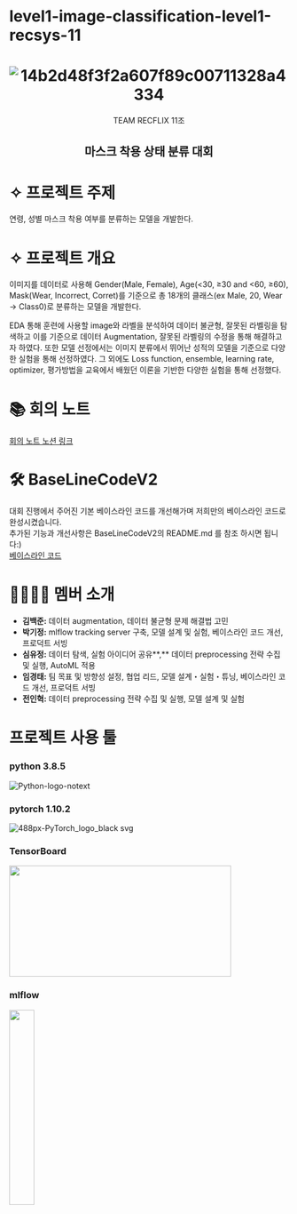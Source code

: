 # level1-image-classification-level1-recsys-11
<div align="center">
  
  # ![14b2d48f3f2a607f89c00711328a4334](https://user-images.githubusercontent.com/58928739/156540522-8b4741e7-8113-4aaa-b1f0-81172cf1d40c.png)

  TEAM RECFLIX 11조  
  ## 마스크 착용 상태 분류 대회
</div>

# ✧ 프로젝트 주제

연령, 성별 마스크 착용 여부를 분류하는 모델을 개발한다.

# ✧ 프로젝트 개요

이미지를 데이터로 사용해 Gender(Male, Female), Age(<30, ≥30 and <60, ≥60), Mask(Wear, Incorrect, Corret)를 기준으로 총 18개의 클래스(ex Male, 20, Wear → Class0)로 분류하는 모델을 개발한다.

EDA 통해 훈련에 사용할 image와 라벨을 분석하여 데이터 불균형, 잘못된 라벨링을 탐색하고 이를 기준으로 데이터 Augmentation, 잘못된 라벨링의 수정을 통해 해결하고자 하였다. 또한 모델 선정에서는 이미지 분류에서 뛰어난 성적의 모델을 기준으로 다양한 실험을 통해 선정하였다. 그 외에도 Loss function, ensemble, learning rate, optimizer, 평가방법을 교육에서 배웠던 이론을 기반한 다양한 실험을 통해 선정했다.

# 📚 회의 노트 
[회의 노트 노션 링크](https://recflix.notion.site/d4de596a7ca440829a08153fecc93aa4)

# 🛠 BaseLineCodeV2
대회 진행에서 주어진 기본 베이스라인 코드를 개선해가며 저희만의 베이스라인 코드로 완성시켰습니다.  
추가된 기능과 개선사항은 BaseLineCodeV2의 README.md 를 참조 하시면 됩니다:)  
[베이스라인 코드](https://github.com/boostcampaitech3/level1-image-classification-level1-recsys-11/tree/main/BaseLineCodeV2)

# 👦🏻👩🏻 멤버 소개 
- **김백준:** 데이터 augmentation, 데이터 불균형 문제 해결법 고민
- **박기정:** mlflow tracking server 구축, 모델 설계 및 실험, 베이스라인 코드 개선, 프로덕트 서빙
- **심유정:** 데이터 탐색, 실험 아이디어 공유**,** 데이터 preprocessing 전략 수집 및 실행, AutoML 적용
- **임경태:** 팀 목표 및 방향성 설정, 협업 리드, 모델 설계・실험・튜닝, 베이스라인 코드 개선, 프로덕트 서빙
- **전인혁:** 데이터 preprocessing 전략 수집 및 실행, 모델 설계 및 실험 

# 프로젝트 사용 툴
### python 3.8.5  
![Python-logo-notext](https://user-images.githubusercontent.com/58928739/156547814-abb34731-5ea9-4a02-8214-580f549e17c4.svg)
### pytorch 1.10.2
![488px-PyTorch_logo_black svg](https://user-images.githubusercontent.com/58928739/156548371-2e7044fc-273b-4f90-b8c9-6202c4af71c6.png)
### TensorBoard  
<img src="https://user-images.githubusercontent.com/58928739/156548790-734b199a-01bd-4499-b0ec-c79e82ba54ef.png" width="400" height="200"><br>  
### mlflow
<img src="https://user-images.githubusercontent.com/58928739/156549548-82a4e400-2b7c-41a7-8f39-41fb6fc85b1e.png" width="30%" height="30%"><br>
